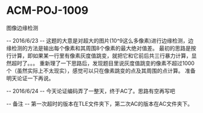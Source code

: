 # ACM-POJ-1009
图像边缘检测

-- 2016/6/23 --
这题的大意是对超大的图片(10^9这么多像素)进行边缘检测，边缘检测的方法是输出每个像素和其周围8个像素的最大绝对值差。
最初的思路是按行计算，即如果某一行里有像素灰度值跳变，就把它和它前后共三行暴力计算，显然超时了。。。
重新理了一下思路后，发现题目里说灰度值跳变的像素不超过1000个（虽然实际上不太现实），感觉可以只在像素跳变的点及其周围的点计算。
准备明天论证一下再说。

-- 2016/6/24 --
今天论证编码弄了一整天，终于AC了。思路有空再写吧

-- 备注 --
第一次超时的版本在TLE文件夹下，第二次AC的版本在AC文件夹下。
